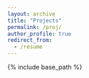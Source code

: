 ```yaml
---
layout: archive
title: "Projects"
permalink: /proj/
author_profile: true
redirect_from:
  - /resume
---
```


{% include base_path %}
